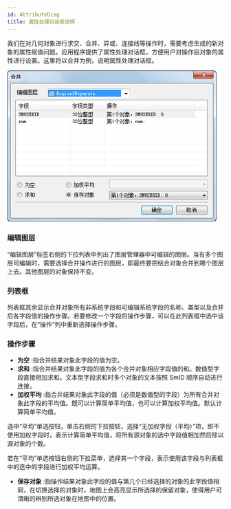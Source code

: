 ```yaml
---
id: AttributeDiag
title: 属性处理对话框说明  
---  
```

我们在对几何对象进行求交、合并、异或、连接线等操作时，需要考虑生成的新对象的属性赋值问题。应用程序提供了属性处理对话框，方便用户对操作后对象的属性进行设置。这里将以合并为例，说明属性处理对话框。

![](img/AttributesDiag.png)  

  
### 编辑图层

“编辑图层”标签右侧的下拉列表中列出了图层管理器中可编辑的图层。当有多个图层可编辑时，需要选择合并操作进行的图层，即最终要把结合对象合并到哪个图层上去。其他图层的对象保持不变。

### 列表框

列表框其余显示合并对象所有非系统字段和可编辑系统字段的名称、类型以及合并后各字段值的操作步骤。若要修改一个字段的操作步骤，可以在此列表框中选中该字段后，在“操作”列中重新选择操作步骤。

### 操作步骤

  * **为空** :指合并结果对象此字段的值为空。
  * **求和** :指合并结果对象此字段的值为各个合并对象相应字段值的和。数值型字段直接相加求和。文本型字段求和时多个对象的文本按照 SmID 顺序自动进行连接。
  * **加权平均** :指合并结果对象此字段的值（必须是数值型的字段）为所有合并对象此字段的平均值。既可以计算简单平均值，也可以计算加权平均值。默认计算简单平均值。 

选中“平均”单选按钮，单击右侧的下拉按钮，选择“无加权字段（平均）”项，即不使用加权字段时，表示计算简单平均值，将所有源对象的选中字段值相加然后除以源对象的个数。

若在“平均”单选按钮右侧的下拉菜单，选择其一个字段，表示使用该字段与列表框中的选中的字段进行加权平均运算。

  * **保存对象** :指操作结果对象此字段的值与第几个已经选择的对象的此字段值相同，在切换选择的对象时，地图上会高亮显示所选择的保留对象，使得用户可清晰的辨别所选对象在地图中的位置。



